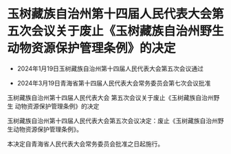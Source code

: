 # 玉树藏族自治州第十四届人民代表大会第五次会议关于废止《玉树藏族自治州野生动物资源保护管理条例》的决定

- 2024年1月19日玉树藏族自治州第十四届人民代表大会第五次会议通过

- 2024年3月19日青海省第十四届人民代表大会常务委员会第七次会议批准

<!-- INFO END -->

玉树藏族自治州第十四届人民代表大会 第五次会议关于废止《玉树藏族自治州野生 动物资源保护管理条例》的决定

玉树藏族自治州第十四届人民代表大会第五次会议决定：废止《玉树藏族自治州野生动物资源保护管理条例》。

本决定自青海省人民代表大会常务委员会批准之日起施行。
